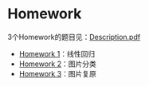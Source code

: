 # Homework

3个Homework的题目见：[Description.pdf](./Description.pdf)

- [Homework 1](./Homework%201)：线性回归
- [Homework 2](./Homework%202)：图片分类
- [Homework 3](./Homework%203)：图片复原